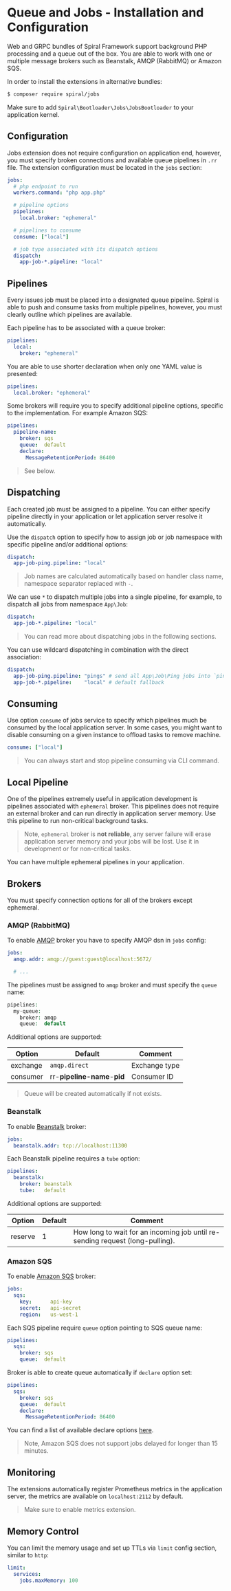 # Queue and Jobs - Installation and Configuration
Web and GRPC bundles of Spiral Framework support background PHP processing and a queue out of the box. You are able
to work with one or multiple message brokers such as Beanstalk, AMQP (RabbitMQ) or Amazon SQS.

In order to install the extensions in alternative bundles:

```bash
$ composer require spiral/jobs
```

Make sure to add `Spiral\Bootloader\Jobs\JobsBootloader` to your application kernel.

## Configuration
Jobs extension does not require configuration on application end, however, you must specify broken connections and
available queue pipelines in `.rr` file. The extension configuration must be located in the `jobs` section:

```yaml
jobs:
  # php endpoint to run
  workers.command: "php app.php"

  # pipeline options
  pipelines:
    local.broker: "ephemeral"

  # pipelines to consume
  consume: ["local"]  

  # job type associated with its dispatch options
  dispatch:
    app-job-*.pipeline: "local"
```

## Pipelines
Every issues job must be placed into a designated queue pipeline. Spiral is able to push and consume tasks from multiple
pipelines, however, you must clearly outline which pipelines are available.

Each pipeline has to be associated with a queue broker:

```yaml
pipelines:
  local:
    broker: "ephemeral"
``` 

You are able to use shorter declaration when only one YAML value is presented:

```yaml
pipelines:
  local.broker: "ephemeral"
```

Some brokers will require you to specify additional pipeline options, specific to the implementation. For example Amazon SQS:

```yaml
pipelines:
  pipeline-name:
    broker: sqs
    queue:  default
    declare:
      MessageRetentionPeriod: 86400
```

> See below.

## Dispatching
Each created job must be assigned to a pipeline. You can either specify pipeline directly in your application or let
application server resolve it automatically. 

Use the `dispatch` option to specify how to assign job or job namespace with specific pipeline and/or additional options:

```yaml
dispatch:
  app-job-ping.pipeline: "local"
```

> Job names are calculated automatically based on handler class name, namespace separator replaced with `-`. 

We can use `*` to dispatch multiple jobs into a single pipeline, for example, to dispatch all jobs from namespace `App\Job`:

```yaml
dispatch:
  app-job-*.pipeline: "local"
```

> You can read more about dispatching jobs in the following sections.

You can use wildcard dispatching in combination with the direct association:

```yaml
dispatch:
  app-job-ping.pipeline: "pings" # send all App\Job\Ping jobs into `pings`
  app-job-*.pipeline:    "local" # default fallback
```

## Consuming
Use option `consume` of jobs service to specify which pipelines much be consumed by the local application server. In some cases,
you might want to disable consuming on a given instance to offload tasks to remove machine.

```yaml
consume: ["local"]  
```

> You can always start and stop pipeline consuming via CLI command.

## Local Pipeline
One of the pipelines extremely useful in application development is pipelines associated with `ephemeral` broker.
This pipelines does not require an external broker and can run directly in application server memory. Use this pipeline
to run non-critical background tasks.

> Note, `ephemeral` broker is **not reliable**, any server failure will erase application server memory and your jobs
> will be lost. Use it in development or for non-critical tasks.

You can have multiple ephemeral pipelines in your application.

## Brokers
You must specify connection options for all of the brokers except ephemeral. 

### AMQP (RabbitMQ)
To enable [AMQP](https://www.amqp.org/) broker you have to specify AMQP dsn in `jobs` config:

```yaml
jobs:
  amqp.addr: amqp://guest:guest@localhost:5672/

  # ...
```

The pipelines must be assigned to `amqp` broker and must specify the `queue` name:

```php
pipelines:
  my-queue:
    broker: amqp
    queue:  default
```

Additional options are supported:

Option   | Default                      | Comment
---      | ---                          | ---
exchange | `amqp.direct`                | Exchange type
consumer | rr-**pipeline-name**-**pid** | Consumer ID

> Queue will be created automatically if not exists.

### Beanstalk
To enable [Beanstalk](https://beanstalkd.github.io/) broker:

```yaml
jobs:
  beanstalk.addr: tcp://localhost:11300
```

Each Beanstalk pipeline requires a `tube` option:

```yaml
pipelines:
  beanstalk:
    broker: beanstalk
    tube:   default
```

Additional options are supported:

Option   | Default  | Comment
--      | ---      | ---
reserve  | 1        | How long to wait for an incoming job until re-sending request (long-pulling). 

### Amazon SQS
To enable [Amazon SQS](https://aws.amazon.com/en/sqs/) broker:


```yaml
jobs:
  sqs:
    key:      api-key
    secret:   api-secret
    region:   us-west-1
```

Each SQS pipeline require `queue` option pointing to SQS queue name:

```yaml
pipelines:
  sqs:
    broker: sqs
    queue:  default        
```

Broker is able to create queue automatically if `declare` option set:

```yaml
pipelines:
  sqs:
    broker: sqs
    queue:  default
    declare:
      MessageRetentionPeriod: 86400
```

You can find a list of available declare options [here](https://docs.aws.amazon.com/AWSSimpleQueueService/latest/APIReference/API_SetQueueAttributes.html).

> Note, Amazon SQS does not support jobs delayed for longer than 15 minutes.

## Monitoring
The extensions automatically register Prometheus metrics in the application server, the metrics are available on `localhost:2112`
 by default.
 
> Make sure to enable metrics extension.

## Memory Control
You can limit the memory usage and set up TTLs via `limit` config section, similar to `http`:

```yaml
limit:
  services:
    jobs.maxMemory: 100
```